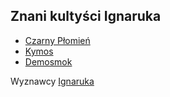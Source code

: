 ## Znani kultyści Ignaruka
- [Czarny Płomień](../NPC/Czarny%20P%C5%82omie%C5%84.md)
- [Kymos](../NPC/Kymos.md)
- [Demosmok](../NPC/Demosmok.md)

Wyznawcy [Ignaruka](../bogowie/Ignaruk.md)